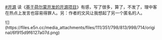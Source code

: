 <p><a href="https://e5n.cc/tags/%E5%BC%80%E6%BA%90" class="mention hashtag" rel="tag">#<span>开源</span></a> 读《<a href="https://www.eaimty.com/2023/opensource-project-based-on-hormone/" target="_blank" rel="nofollow noopener">基于荷尔蒙开发的开源项目</a>》有感，写了很多，算了，不发了，理中客在热点上发言也容易得罪人。另：作者的文风让我想起了另一个匿名的人。</p>
![](https://files.e5n.cc/media_attachments/files/111/351/798/813/998/714/original/6f915d9f6127a07d.png)